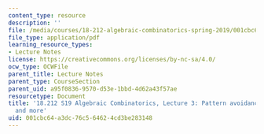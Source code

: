 ```yaml
---
content_type: resource
description: ''
file: /media/courses/18-212-algebraic-combinatorics-spring-2019/001cbc64a3dc76c564624cd3be283148_MIT18_212S19_lec3.pdf
file_type: application/pdf
learning_resource_types:
- Lecture Notes
license: https://creativecommons.org/licenses/by-nc-sa/4.0/
ocw_type: OCWFile
parent_title: Lecture Notes
parent_type: CourseSection
parent_uid: a95f0836-9570-d53e-1bbd-4d62a43f57ae
resourcetype: Document
title: '18.212 S19 Algebraic Combinatorics, Lecture 3: Pattern avoidance in permutations
  and more'
uid: 001cbc64-a3dc-76c5-6462-4cd3be283148
---
```

